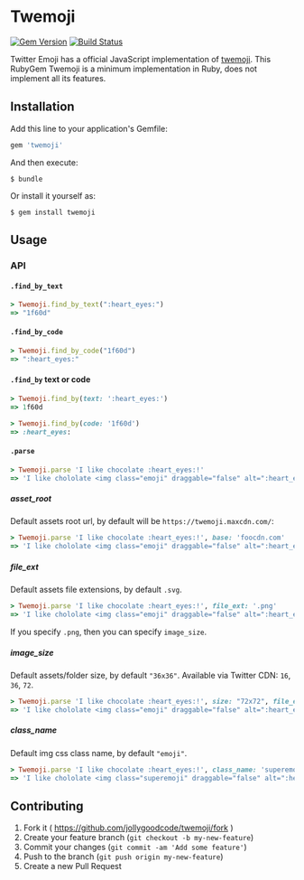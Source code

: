 # Twemoji

[![Gem Version](http://img.shields.io/gem/v/twemoji.svg)][gem]
[![Build Status](https://travis-ci.org/jollygoodcode/twemoji.svg)][travis]

[gem]: https://rubygems.org/gems/twemoji
[travis]: https://travis-ci.org/jollygoodcode/twemoji

Twitter Emoji has a official JavaScript implementation of [twemoji](https://github.com/twitter/twemoji). This RubyGem Twemoji is a minimum implementation in Ruby, does not implement all its features.

## Installation

Add this line to your application's Gemfile:

```ruby
gem 'twemoji'
```

And then execute:

    $ bundle

Or install it yourself as:

    $ gem install twemoji

## Usage

### API

#### `.find_by_text`

```ruby
> Twemoji.find_by_text(":heart_eyes:")
=> "1f60d"
```

#### `.find_by_code`

```ruby
> Twemoji.find_by_code("1f60d")
=> ":heart_eyes:"
```

#### `.find_by` text or code

```ruby
> Twemoji.find_by(text: ':heart_eyes:')
=> 1f60d

> Twemoji.find_by(code: '1f60d')
=> :heart_eyes:
```

#### `.parse`

```ruby
> Twemoji.parse 'I like chocolate :heart_eyes:!'
=> 'I like chololate <img class="emoji" draggable="false" alt=":heart_eyes:" src="https://twemoji.maxcdn.com/36x36/1f60d.png">'
```

##### asset_root

Default assets root url, by default will be `https://twemoji.maxcdn.com/`:

```ruby
> Twemoji.parse 'I like chocolate :heart_eyes:!', base: 'foocdn.com'
=> 'I like chololate <img class="emoji" draggable="false" alt=":heart_eyes:" src="https://foocdn.com/36x36/1f60d.png">'
```

##### file_ext

Default assets file extensions, by default `.svg`.

```ruby
> Twemoji.parse 'I like chocolate :heart_eyes:!', file_ext: '.png'
=> 'I like chololate <img class="emoji" draggable="false" alt=":heart_eyes:" src="https://twemoji.maxcdn.com/16x16/1f60d.png">'
```

If you specify `.png`, then you can specify `image_size`.

##### image_size

Default assets/folder size, by default `"36x36"`. Available via Twitter CDN: `16`, `36`, `72`.

```ruby
> Twemoji.parse 'I like chocolate :heart_eyes:!', size: "72x72", file_ext: '.png'
=> 'I like chololate <img class="emoji" draggable="false" alt=":heart_eyes:" src="https://twemoji.maxcdn.com/72x72/1f60d.png">'
```

##### class_name

Default img css class name, by default `"emoji"`.

```ruby
> Twemoji.parse 'I like chocolate :heart_eyes:!', class_name: 'superemoji'
=> 'I like chololate <img class="superemoji" draggable="false" alt=":heart_eyes:" src="https://twemoji.maxcdn.com/72x72/1f60d.png">'
```

## Contributing

1. Fork it ( https://github.com/jollygoodcode/twemoji/fork )
2. Create your feature branch (`git checkout -b my-new-feature`)
3. Commit your changes (`git commit -am 'Add some feature'`)
4. Push to the branch (`git push origin my-new-feature`)
5. Create a new Pull Request
